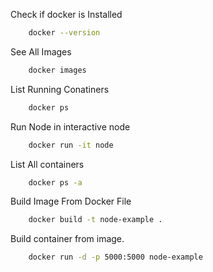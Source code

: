 Check if docker is Installed

```bash
    docker --version
```

See All Images

```bash
    docker images
```

List Running Conatiners

```bash
    docker ps
```

Run Node in interactive node

```bash
    docker run -it node
```

List All containers

```bash
    docker ps -a
```

Build Image From Docker File

```bash
    docker build -t node-example .
```

Build container from image. 

```bash
    docker run -d -p 5000:5000 node-example 
```

